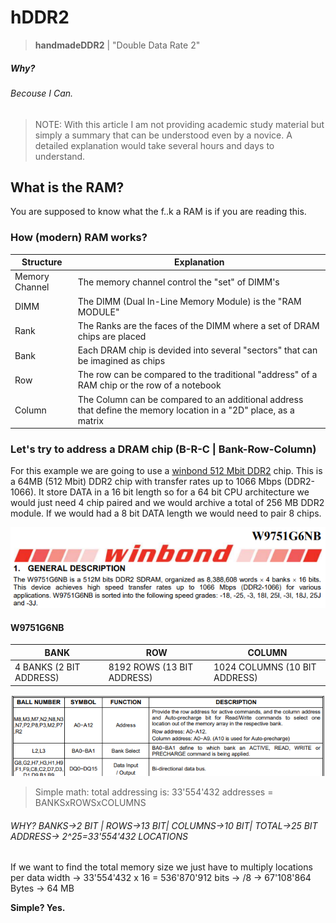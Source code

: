 
# hDDR2

> **handmadeDDR2** | "Double Data Rate 2"

##### Why?
###### Becouse I Can.

> NOTE: With this article I am not providing academic study material but
> simply a summary that can be understood even by a novice. A detailed
> explanation would take several hours and days to understand.


## What is the RAM?
You are supposed to know what the f..k a RAM is if you are reading this.
### How (modern) RAM works?

 
|Structure					|Explanation|
|-									|-|
|Memory Channel		|The memory channel control the "set" of DIMM's|
|DIMM						|The DIMM (Dual In-Line Memory Module) is the "RAM MODULE"|
|Rank							|The Ranks are the faces of the DIMM where a set of DRAM	chips are placed|
|Bank							|Each DRAM chip is devided into several "sectors" that can be imagined as chips|
|Row							|The row can be compared to the traditional "address" of a RAM chip or the row of a notebook|
|Column						|The Column can be compared to an additional address that define the memory location in a "2D" place, as a matrix|

### Let's try to address a DRAM chip (B-R-C | Bank-Row-Column)
For this example we are going to use a [winbond 512 Mbit DDR2](https://github.com/LawrenceBrode/HDDR2/blob/d97dd640fa0fb63eee98a2fcc034407cdeb084aa/DATASHEETS/2304140030_Winbond-Elec-W9751G6NB-25_C908414.pdf) chip.
This is a 64MB (512 Mbit) DDR2 chip with transfer rates up to 1066 Mbps (DDR2-1066).
It store DATA in a 16 bit length so for a 64 bit CPU architecture we would just need 4 chip paired and we would archive a total of 256 MB DDR2 module.
If we would had a 8 bit DATA length we would need to pair 8 chips.

![W9751G6NB DESCRIPTION](https://raw.githubusercontent.com/LawrenceBrode/HDDR2/407b1c770dfbab35c849f52770f4a09ed2ac064d/img/Screenshot%202024-04-08%20231550.png)

#### W9751G6NB

|BANK|ROW|COLUMN|
|-|-|-|
|4 BANKS (2 BIT ADDRESS)|8192 ROWS (13 BIT ADDRESS)|1024 COLUMNS (10 BIT ADDRESS)|

![ADDRESSES](https://raw.githubusercontent.com/LawrenceBrode/HDDR2/main/img/Screenshot%202024-04-08%20231639.png)

> Simple math: total addressing is: 33'554'432 addresses =
> BANKSxROWSxCOLUMNS

###### WHY? BANKS->2 BIT	|	ROWS->13 BIT|		COLUMNS->10 BIT| 	TOTAL->25 BIT ADDRESS-> 2^25=33'554'432 LOCATIONS

If we want to find the total memory size we just have to multiply locations per data width -> 33'554'432 x 16 = 536'870'912 bits -> /8 -> 67'108'864 Bytes -> 64 MB

**Simple? Yes.**

